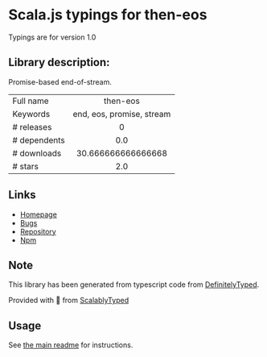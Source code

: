 
# Scala.js typings for then-eos

Typings are for version 1.0

## Library description:
Promise-based end-of-stream.

|                    |                 |
| ------------------ | :-------------: |
| Full name          | then-eos |
| Keywords           | end, eos, promise, stream |
| # releases         | 0 |
| # dependents       | 0.0 |
| # downloads        | 30.666666666666668 |
| # stars            | 2.0 |

## Links
- [Homepage](https://github.com/meoguru/node-then-eos)
- [Bugs](https://github.com/meoguru/node-then-eos/issues)
- [Repository](https://github.com/meoguru/node-then-eos)
- [Npm](https://www.npmjs.com/package/then-eos)
    


## Note
This library has been generated from typescript code from [DefinitelyTyped](https://definitelytyped.org).

Provided with :purple_heart: from [ScalablyTyped](https://github.com/oyvindberg/ScalablyTyped)

## Usage
See [the main readme](../../readme.md) for instructions.


